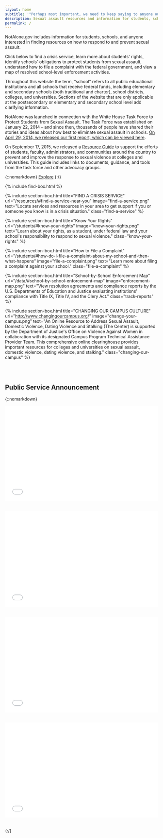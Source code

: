 ```yaml
---
layout: home
subtitle: '"Perhaps most important, we need to keep saying to anyone out there who has ever been assaulted:  you are not alone. <br>We have your back. I’ve got your back."<em class="citation">President Barack Obama, January 22, 2014</em>'
description: Sexual assault resources and information for students, schools, and advocates.
permalink: /
---
```


<div class="top-message">
NotAlone.gov includes information for students, schools, and anyone interested in finding resources on how to respond to and prevent sexual assault.

Click below to find a crisis service, learn more about students' rights, identify schools' obligations to protect students from sexual assault, understand how to file a complaint with the federal government, and view a map of resolved school-level enforcement activities.

Throughout this website the term, “school” refers to all public educational
institutions and all schools that receive federal funds, including
elementary and secondary schools (both traditional and charter), school
districts, colleges, and universities. Sections of the website that are
only applicable at the postsecondary or elementary and secondary school
level add clarifying information.

NotAlone was launched in connection with the White House Task Force to
Protect Students from Sexual Assault. The Task Force was established on
January 22, 2014 – and since then, thousands of people have shared their
stories and ideas about how best to eliminate sexual assault in schools. [On
April 29, 2014, we released our first report, which can be viewed here](https://www.notalone.gov/assets/report.pdf).

On September 17, 2015, we released a [Resource Guide](https://www.notalone.gov/assets/task-force-resource-guide-sep-15.pdf) to support the efforts of students, faculty, administrators, and communities around the country to prevent and improve the response to sexual violence at colleges and universities. This guide includes links to documents, guidance, and tools from the task force and other advocacy groups.

{::nomarkdown}
<a class="btn action" href="#find-box">Explore</a>
{:/}
</div>

{% include find-box.html %}

<div id="tools">
{% include section-box.html title="FIND A CRISIS SERVICE" url="/resources/#find-a-service-near-you" image="find-a-service.png" text="Locate services and resources in your area to get support if you or someone you know is in a crisis situation." class="find-a-service" %}

{% include section-box.html title="Know Your Rights" url="/students/#know-your-rights" image="know-your-rights.png" text="Learn about your rights, as a student, under federal law and your school's responsibility to respond to sexual violence." class="know-your-rights" %}

{% include section-box.html title="How to File a Complaint" url="/students/#how-do-i-file-a-complaint-about-my-school-and-then-what-happens" image="file-a-complaint.png" text="Learn more about filing a complaint against your school." class="file-a-complaint" %}

{% include section-box.html title="School-by-School Enforcement Map" url="/data/#school-by-school-enforcement-map" image="enforcement-map.png" text="View resolution agreements and compliance reports by the U.S. Departments of Education and Justice evaluating institutions' compliance with Title IX, Title IV, and the Clery Act." class="track-reports" %}

{% include section-box.html title="CHANGING OUR CAMPUS CULTURE" url="http://www.changingourcampus.org/" image="change-your-campus.png" text="An Online Resource to Address Sexual Assault, Domestic Violence, Dating Violence and Stalking (The Center) is supported by the Department of Justice's Office on Violence Against Women in collaboration with its designated Campus Program Technical Assistance Provider Team. This comprehensive online clearinghouse provides important resources for colleges and universities on sexual assault, domestic violence, dating violence, and stalking." class="changing-our-campus" %}
</div>

<div class="top-message">

</div>
<br>
<br>

## Public Service Announcement

{::nomarkdown}
<style>.embed-container { position: relative; padding-bottom: 56.25%; padding-top: 30px; height: 0; overflow: hidden; max-width: 100%; height: auto; } .embed-container iframe, .embed-container object, .embed-container embed { position: absolute; top: 0; left: 0; width: 100%; height: 100%; }</style>
<div class='embed-container'><iframe src='//www.youtube-nocookie.com/embed/xLdElcv5qqc' frameborder='0' allowfullscreen></iframe></div><br /><br />
<div class='embed-container'><iframe src='//www.youtube-nocookie.com/embed/wNMZo31LziM' frameborder='0' allowfullscreen></iframe></div><br /><br />
<div class='embed-container'><iframe src='//www.youtube-nocookie.com/embed/XXox6ma1gtE' frameborder='0' allowfullscreen></iframe></div><br /><br />
<div class='embed-container'><iframe src='//www.youtube-nocookie.com/embed/sTHNAwCU-bk' frameborder='0' allowfullscreen></iframe></div><br /><br />
{:/}
